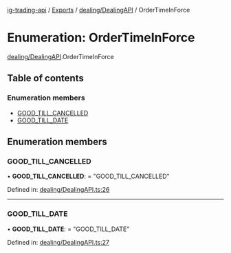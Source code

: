 [ig-trading-api](../README.md) / [Exports](../modules.md) / [dealing/DealingAPI](../modules/dealing_dealingapi.md) / OrderTimeInForce

# Enumeration: OrderTimeInForce

[dealing/DealingAPI](../modules/dealing_dealingapi.md).OrderTimeInForce

## Table of contents

### Enumeration members

- [GOOD_TILL_CANCELLED](dealing_dealingapi.ordertimeinforce.md#good_till_cancelled)
- [GOOD_TILL_DATE](dealing_dealingapi.ordertimeinforce.md#good_till_date)

## Enumeration members

### GOOD_TILL_CANCELLED

• **GOOD_TILL_CANCELLED**: = "GOOD_TILL_CANCELLED"

Defined in: [dealing/DealingAPI.ts:26](https://github.com/bennycode/ig-trading-api/blob/a046dbb/src/dealing/DealingAPI.ts#L26)

---

### GOOD_TILL_DATE

• **GOOD_TILL_DATE**: = "GOOD_TILL_DATE"

Defined in: [dealing/DealingAPI.ts:27](https://github.com/bennycode/ig-trading-api/blob/a046dbb/src/dealing/DealingAPI.ts#L27)

